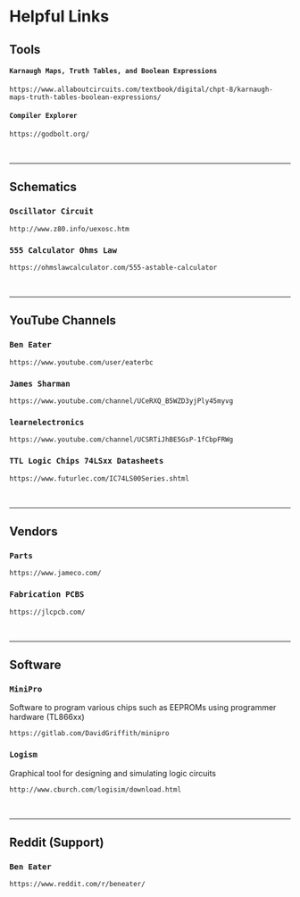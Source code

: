 # Helpful Links

## Tools

#### `Karnaugh Maps, Truth Tables, and Boolean Expressions`
    https://www.allaboutcircuits.com/textbook/digital/chpt-8/karnaugh-maps-truth-tables-boolean-expressions/

#### `Compiler Explorer`
    https://godbolt.org/

<br/>

----

## Schematics

### `Oscillator Circuit`
    http://www.z80.info/uexosc.htm

### `555 Calculator Ohms Law`
    https://ohmslawcalculator.com/555-astable-calculator

<br/>

----

## YouTube Channels

### `Ben Eater`
    https://www.youtube.com/user/eaterbc

### `James Sharman`
    https://www.youtube.com/channel/UCeRXQ_B5WZD3yjPly45myvg

### `learnelectronics`
    https://www.youtube.com/channel/UCSRTiJhBE5GsP-1fCbpFRWg

### `TTL Logic Chips 74LSxx Datasheets`
    https://www.futurlec.com/IC74LS00Series.shtml


<br/>

----
## Vendors

### `Parts`

    https://www.jameco.com/ 

### `Fabrication PCBS`
    https://jlcpcb.com/


<br/>

----

## Software

### `MiniPro`
Software to program various chips such as EEPROMs using programmer hardware (TL866xx)

    https://gitlab.com/DavidGriffith/minipro


### `Logism`
Graphical tool for designing and simulating logic circuits

    http://www.cburch.com/logisim/download.html


<br/>

----
## Reddit (Support)

### `Ben Eater`
    https://www.reddit.com/r/beneater/